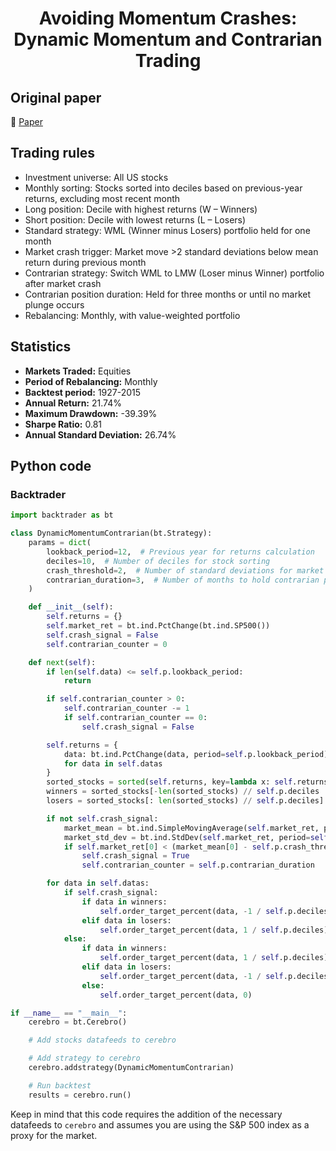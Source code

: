 <div align="center">
  <h1>Avoiding Momentum Crashes: Dynamic Momentum and Contrarian Trading</h1>
</div>

## Original paper

📕 [Paper](https://papers.ssrn.com/sol3/papers.cfm?abstract_id=2942641)

## Trading rules

- Investment universe: All US stocks
- Monthly sorting: Stocks sorted into deciles based on previous-year returns, excluding most recent month
- Long position: Decile with highest returns (W – Winners)
- Short position: Decile with lowest returns (L – Losers)
- Standard strategy: WML (Winner minus Losers) portfolio held for one month
- Market crash trigger: Market move >2 standard deviations below mean return during previous month
- Contrarian strategy: Switch WML to LMW (Loser minus Winner) portfolio after market crash
- Contrarian position duration: Held for three months or until no market plunge occurs
- Rebalancing: Monthly, with value-weighted portfolio

## Statistics

- **Markets Traded:** Equities
- **Period of Rebalancing:** Monthly
- **Backtest period:** 1927-2015
- **Annual Return:** 21.74%
- **Maximum Drawdown:** -39.39%
- **Sharpe Ratio:** 0.81
- **Annual Standard Deviation:** 26.74%

## Python code

### Backtrader

```python
import backtrader as bt

class DynamicMomentumContrarian(bt.Strategy):
    params = dict(
        lookback_period=12,  # Previous year for returns calculation
        deciles=10,  # Number of deciles for stock sorting
        crash_threshold=2,  # Number of standard deviations for market crash trigger
        contrarian_duration=3,  # Number of months to hold contrarian position
    )

    def __init__(self):
        self.returns = {}
        self.market_ret = bt.ind.PctChange(bt.ind.SP500())
        self.crash_signal = False
        self.contrarian_counter = 0

    def next(self):
        if len(self.data) <= self.p.lookback_period:
            return

        if self.contrarian_counter > 0:
            self.contrarian_counter -= 1
            if self.contrarian_counter == 0:
                self.crash_signal = False

        self.returns = {
            data: bt.ind.PctChange(data, period=self.p.lookback_period)
            for data in self.datas
        }
        sorted_stocks = sorted(self.returns, key=lambda x: self.returns[x][0])
        winners = sorted_stocks[-len(sorted_stocks) // self.p.deciles :]
        losers = sorted_stocks[: len(sorted_stocks) // self.p.deciles]

        if not self.crash_signal:
            market_mean = bt.ind.SimpleMovingAverage(self.market_ret, period=self.p.lookback_period)
            market_std_dev = bt.ind.StdDev(self.market_ret, period=self.p.lookback_period)
            if self.market_ret[0] < (market_mean[0] - self.p.crash_threshold * market_std_dev[0]):
                self.crash_signal = True
                self.contrarian_counter = self.p.contrarian_duration

        for data in self.datas:
            if self.crash_signal:
                if data in winners:
                    self.order_target_percent(data, -1 / self.p.deciles)
                elif data in losers:
                    self.order_target_percent(data, 1 / self.p.deciles)
            else:
                if data in winners:
                    self.order_target_percent(data, 1 / self.p.deciles)
                elif data in losers:
                    self.order_target_percent(data, -1 / self.p.deciles)
                else:
                    self.order_target_percent(data, 0)

if __name__ == "__main__":
    cerebro = bt.Cerebro()

    # Add stocks datafeeds to cerebro

    # Add strategy to cerebro
    cerebro.addstrategy(DynamicMomentumContrarian)

    # Run backtest
    results = cerebro.run()
```

Keep in mind that this code requires the addition of the necessary datafeeds to `cerebro` and assumes you are using the S&P 500 index as a proxy for the market.